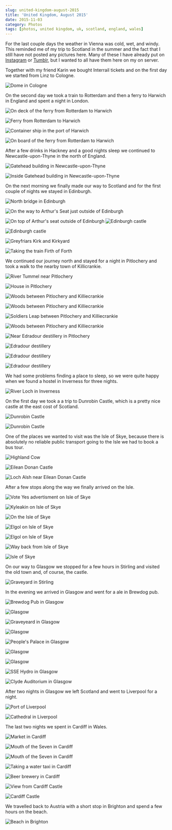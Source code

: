 ```yaml
---
slug: united-kingdom-august-2015
title: 'United Kingdom, August 2015'
date: 2015-11-03
category: Photos
tags: [photos, united kingdom, uk, scotland, england, wales]
---
```


For the last couple days the weather in Vienna was cold, wet, and windy. This reminded me of my trip to Scotland in the summer and the fact that I still have not posted any pictures here. Many of these I have already put on [Instagram](https://www.instagram.com/florian_/) or [Tumblr](http://42reasons.com), but I wanted to all have them here on my on server.

Together with my friend Karin we bought Interrail tickets and on the first day we started from Linz to Cologne.

![Dome in Cologne](/content/blog/2015-11-03-united-kingdom-august-2015/IMG_0194.jpg)

On the second day we took a train to Rotterdam and then a ferry to Harwich in England and spent a night in London.

![On deck of the ferry from Rotterdam to Harwich](/content/blog/2015-11-03-united-kingdom-august-2015/IMG_0183.jpg)

![Ferry from Rotterdam to Harwich](/content/blog/2015-11-03-united-kingdom-august-2015/IMG_0186.jpg)

![Container ship in the port of Harwich](/content/blog/2015-11-03-united-kingdom-august-2015/IMG_0189.jpg)

![On board of the ferry from Rotterdam to Harwich](/content/blog/2015-11-03-united-kingdom-august-2015/IMG_0192.jpg)

After a few drinks in Hackney and a good nights sleep we continued to Newcastle-upon-Thyne in the north of England.

![Gatehead building in Newcastle-upon-Thyne](/content/blog/2015-11-03-united-kingdom-august-2015/IMG_0180.jpg)

![Inside Gatehead building in Newcastle-upon-Thyne](/content/blog/2015-11-03-united-kingdom-august-2015/IMG_0193.jpg)

On the next morning we finally made our way to Scotland and for the first couple of nights we stayed in Edinburgh.

![North bridge in Edinburgh](/content/blog/2015-11-03-united-kingdom-august-2015/IMG_0197.jpg)

![On the way to Arthur's Seat just outside of Edinburgh](/content/blog/2015-11-03-united-kingdom-august-2015/IMG_0201.jpg)

![On top of Arthur's seat outside of Edinburgh](/content/blog/2015-11-03-united-kingdom-august-2015/IMG_0203.jpg)
![Edinburgh castle](/content/blog/2015-11-03-united-kingdom-august-2015/IMG_0211.jpg)

![Edinburgh castle](/content/blog/2015-11-03-united-kingdom-august-2015/IMG_0212.jpg)

![Greyfriars Kirk and Kirkyard](/content/blog/2015-11-03-united-kingdom-august-2015/IMG_0213.jpg)

![Taking the train Firth of Forth](/content/blog/2015-11-03-united-kingdom-august-2015/IMG_0216.jpg)

We continued our journey north and stayed for a night in Pitlochery and took a walk to the nearby town of Killicrankie.

![River Tummel near Pitlochery](/content/blog/2015-11-03-united-kingdom-august-2015/IMG_0217.jpg)

![House in Pitlochery](/content/blog/2015-11-03-united-kingdom-august-2015/IMG_0218.jpg)

![Woods between Pitlochery and Killiecrankie](/content/blog/2015-11-03-united-kingdom-august-2015/IMG_0220.jpg)

![Woods between Pitlochery and Killiecrankie](/content/blog/2015-11-03-united-kingdom-august-2015/IMG_0221.jpg)

![Soldiers Leap between Pitlochery and Killiecrankie](/content/blog/2015-11-03-united-kingdom-august-2015/IMG_0222.jpg)

![Woods between Pitlochery and Killiecrankie](/content/blog/2015-11-03-united-kingdom-august-2015/IMG_0224.jpg)

![Near Edradour destillery in Pitlochery](/content/blog/2015-11-03-united-kingdom-august-2015/IMG_0226.jpg)

![Edradour destillery](/content/blog/2015-11-03-united-kingdom-august-2015/IMG_0227.jpg)

![Edradour destillery](/content/blog/2015-11-03-united-kingdom-august-2015/IMG_0228.jpg)

![Edradour destillery](/content/blog/2015-11-03-united-kingdom-august-2015/IMG_0229.jpg)

We had some problems finding a place to sleep, so we were quite happy when we found a hostel in Inverness for three nights.

![River Loch in Inverness](/content/blog/2015-11-03-united-kingdom-august-2015/IMG_0230.jpg)

On the first day we took a a trip to Dunrobin Castle, which is a pretty nice castle at the east cost of Scotland.

![Dunrobin Castle](/content/blog/2015-11-03-united-kingdom-august-2015/IMG_0233.jpg)

![Dunrobin Castle](/content/blog/2015-11-03-united-kingdom-august-2015/IMG_0234.jpg)

One of the places we wanted to visit was the Isle of Skye, because there is absolutely no reliable public transport going to the Isle we had to book a bus tour.

![Highland Cow](/content/blog/2015-11-03-united-kingdom-august-2015/IMG_0239.jpg)

![Eilean Donan Castle](/content/blog/2015-11-03-united-kingdom-august-2015/IMG_0241.jpg)

![Loch Alsh near Eilean Donan Castle](/content/blog/2015-11-03-united-kingdom-august-2015/IMG_0242.jpg)

After a few stops along the way we finally arrived on the Isle.

![Vote Yes advertisment on Isle of Skye](/content/blog/2015-11-03-united-kingdom-august-2015/IMG_0243.jpg)

![Kyleakin on Isle of Skye](/content/blog/2015-11-03-united-kingdom-august-2015/IMG_0244.jpg)

![On the Isle of Skye](/content/blog/2015-11-03-united-kingdom-august-2015/IMG_0246.jpg)

![Elgol on Isle of Skye](/content/blog/2015-11-03-united-kingdom-august-2015/IMG_0247.jpg)

![Elgol on Isle of Skye](/content/blog/2015-11-03-united-kingdom-august-2015/IMG_0249.jpg)

![Way back from Isle of Skye](/content/blog/2015-11-03-united-kingdom-august-2015/IMG_0250.jpg)

![Isle of Skye](/content/blog/2015-11-03-united-kingdom-august-2015/IMG_0253.jpg)

On our way to Glasgow we stopped for a few hours in Stirling and visited the old town and, of course, the castle.

![Graveyard in Stirling](/content/blog/2015-11-03-united-kingdom-august-2015/IMG_0255.jpg)

In the evening we arrived in Glasgow and went for a ale in Brewdog pub.

![Brewdog Pub in Glasgow](/content/blog/2015-11-03-united-kingdom-august-2015/IMG_0260.jpg)

![Glasgow](/content/blog/2015-11-03-united-kingdom-august-2015/IMG_0262.jpg)

![Graveyeard in Glasgow](/content/blog/2015-11-03-united-kingdom-august-2015/IMG_0263.jpg)

![Glasgow](/content/blog/2015-11-03-united-kingdom-august-2015/IMG_0265.jpg)

![People's Palace in Glasgow](/content/blog/2015-11-03-united-kingdom-august-2015/IMG_0266.jpg)

![Glasgow](/content/blog/2015-11-03-united-kingdom-august-2015/IMG_0267.jpg)

![Glasgow](/content/blog/2015-11-03-united-kingdom-august-2015/IMG_0268.jpg)

![SSE Hydro in Glasgow](/content/blog/2015-11-03-united-kingdom-august-2015/IMG_0269.jpg)

![Clyde Auditorium in Glasgow](/content/blog/2015-11-03-united-kingdom-august-2015/IMG_0270.jpg)

After two nights in Glasgow we left Scotland and went to Liverpool for a night.

![Port of Liverpool](/content/blog/2015-11-03-united-kingdom-august-2015/IMG_0271.jpg)

![Cathedral in Liverpool](/content/blog/2015-11-03-united-kingdom-august-2015/IMG_0273.jpg)

The last two nights we spent in Cardiff in Wales.

![Market in Cardiff](/content/blog/2015-11-03-united-kingdom-august-2015/IMG_0276.jpg)

![Mouth of the Seven in Cardiff](/content/blog/2015-11-03-united-kingdom-august-2015/IMG_0279.jpg)

![Mouth of the Seven in Cardiff](/content/blog/2015-11-03-united-kingdom-august-2015/IMG_0280.jpg)

![Taking a water taxi in Cardiff](/content/blog/2015-11-03-united-kingdom-august-2015/IMG_0281.jpg)

![Beer brewery in Cardiff](/content/blog/2015-11-03-united-kingdom-august-2015/IMG_0282.jpg)

![View from Cardiff Castle](/content/blog/2015-11-03-united-kingdom-august-2015/IMG_0283.jpg)

![Cardiff Castle](/content/blog/2015-11-03-united-kingdom-august-2015/IMG_0285.jpg)

We travelled back to Austria with a short stop in Brighton and spend a few hours on the beach.

![Beach in Brighton](/content/blog/2015-11-03-united-kingdom-august-2015/IMG_0286.jpg)
